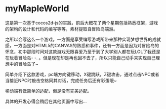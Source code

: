 # myMapleWorld
这是第一次基于cocos2d-js的实践，前后大概花了两个星期包括熟悉框架，游戏的架构的设计和代码的编写等等，素材提取自冒险岛端游。

之所以会写这么一个游戏，一方面是享受编写游戏所带来那种实现梦想世界的成就感，一方面是对HTML5的CANVAS的熟悉和事件，还有一方面是因为对冒险岛的怀念，初中那段时间对这款游戏无限喜爱乃至于到了大学别人都在玩LOL了我还是在玩着冒险岛- -. 。但是现在却是再也回不去了，所以只能自己动手来实现自己理想中的冒险岛了~

简单介绍下这款游戏，pc端方向键移动，X键跳跃，Z键攻击，通过点击NPC或者当接近NPC时敲击空格同其对话，完成任务后还有彩蛋哦~

移动端有做简单的适配，但是没有完美适配。

具体的开发心得会稍后在其他页面中写出...
